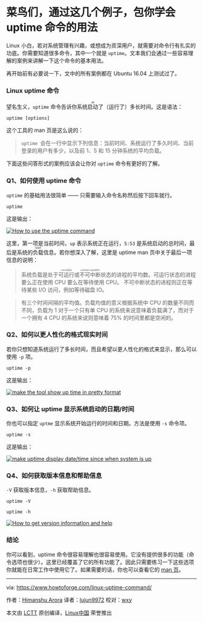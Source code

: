 菜鸟们，通过这几个例子，包你学会 uptime 命令的用法
======
Linux 小白，若对系统管理有兴趣，或想成为资深用户，就需要对命令行有扎实的功底。你需要知道很多命令，其中一个就是 `uptime`。文本我们会通过一些容易理解的案例来讲解一下这个命令的基本用法。

再开始前有必要说一下，文中的所有案例都在 Ubuntu 16.04 上测试过了。

### Linux uptime 命令

望名生义，`uptime` 命令告诉你系统<ruby>启动<rt>up</rt></ruby>了（运行了）多长时间。这是语法：

```
uptime [options]
```

这个工具的 man 页是这么说的：

> `uptime `会在一行中显示下列信息：当前时间、系统运行了多久时间、当前登录的用户有多少，以及前 1、5 和 15 分钟系统的平均负载。


下面这些问答形式的案例应该会让你对 `uptime` 命令有更好的了解。

### Q1、如何使用 uptime 命令

`uptime` 的基础用法很简单 —— 只需要输入命令名称然后按下回车就行。

```
uptime
```

这是输出：

[![How to use the uptime command][1]][2]

这里，第一项是当前时间，`up` 表示系统正在运行，`5:53` 是系统启动的总时间，最后是系统的<ruby>负载<rt>load</rt></ruby>信息。若你想深入了解，这里是 uptime man 页中关于最后一项信息的说明：

> 系统负载是处于<ruby>可运行<rt>runnable</rt></ruby>或<ruby>不可中断<rt>uninterruptable</rt></ruby>状态的进程的平均数。可运行状态的进程要么正在使用 CPU 要么在等待使用 CPU。 不可中断状态的进程则正在等待某些 I/O 访问，例如等待磁盘 IO。

> 有三个时间间隔的平均值。负载均值的意义根据系统中 CPU 的数量不同而不同，负载为 1 对于一个只有单 CPU 的系统来说意味着负载满了，而对于一个拥有 4 CPU 的系统来说则意味着 75% 的时间里都是空闲的。

### Q2、如何以更人性化的格式现实时间

若你只想知道系统运行了多长时间，而且希望以更人性化的格式来显示，那么可以使用 `-p` 项。

```
uptime -p
```

这是输出：

[![make the tool show up time in pretty format][3]][4]

### Q3、如何让 uptime 显示系统启动的日期/时间

你也可以指定 `uptme` 显示系统开始运行的时间和日期。方法是使用 `-s` 命令项。

```
uptime -s
```

这是输出：

[![make uptime display date/time since when system is up][5]][6]

### Q4、如何获取版本信息和帮助信息

`-V` 获取版本信息，`-h` 获取帮助信息。

```
uptime -V

uptime -h
```

[![How to get version information and help][7]][8]

### 结论

你可以看到，uptime 命令很容易理解也很容易使用。它没有提供很多的功能（命令选项也很少）。这里已经覆盖了它的所有功能了。因此只需要练习一下这些选项你就能在日常工作中使用它了。如果需要的话，你也可以查看它的 [man 页][9]。

--------------------------------------------------------------------------------

via: https://www.howtoforge.com/linux-uptime-command/

作者：[Himanshu Arora][a]
译者：[lujun9972](https://github.com/lujun9972)
校对：[wxy](https://github.com/wxy)

本文由 [LCTT](https://github.com/LCTT/TranslateProject) 原创编译，[Linux中国](https://linux.cn/) 荣誉推出

[a]:https://www.howtoforge.com
[1]:https://www.howtoforge.com/images/usage_of_pfsense_to_block_dos_attack_/uptime-basic-usage1.png
[2]:https://www.howtoforge.com/images/usage_of_pfsense_to_block_dos_attack_/big/uptime-basic-usage1.png
[3]:https://www.howtoforge.com/images/usage_of_pfsense_to_block_dos_attack_/uptime-p-option.png
[4]:https://www.howtoforge.com/images/usage_of_pfsense_to_block_dos_attack_/big/uptime-p-option.png
[5]:https://www.howtoforge.com/images/usage_of_pfsense_to_block_dos_attack_/uptime-s.png
[6]:https://www.howtoforge.com/images/usage_of_pfsense_to_block_dos_attack_/big/uptime-s.png
[7]:https://www.howtoforge.com/images/usage_of_pfsense_to_block_dos_attack_/uptime-v-h.png
[8]:https://www.howtoforge.com/images/usage_of_pfsense_to_block_dos_attack_/big/uptime-v-h.png
[9]:https://linux.die.net/man/1/uptime
